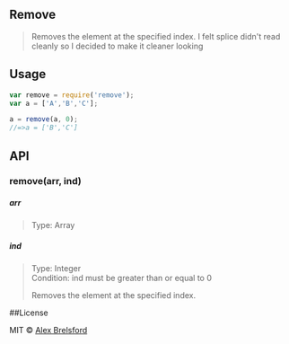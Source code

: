 ## Remove


> Removes the element at the specified index. I felt splice didn't read cleanly so I decided to make it cleaner looking

## Usage
```js
var remove = require('remove');
var a = ['A','B','C'];

a = remove(a, 0);
//=>a = ['B','C']
```

## API

### remove(arr, ind)

##### arr
>Type: Array

##### ind
>Type: Integer<br>
>Condition: ind must be greater than or equal to 0
>
>Removes the element at the specified index.

##License

MIT © [Alex Brelsford](abrelsfo.github.io)
